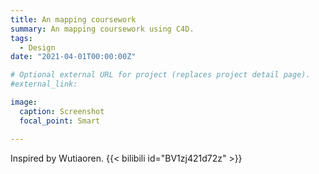 ```yaml
---
title: An mapping coursework
summary: An mapping coursework using C4D.
tags:
  - Design
date: "2021-04-01T00:00:00Z"

# Optional external URL for project (replaces project detail page).
#external_link: 

image:
  caption: Screenshot
  focal_point: Smart

---
```

Inspired by Wutiaoren.
{{< bilibili id="BV1zj421d72z" >}}